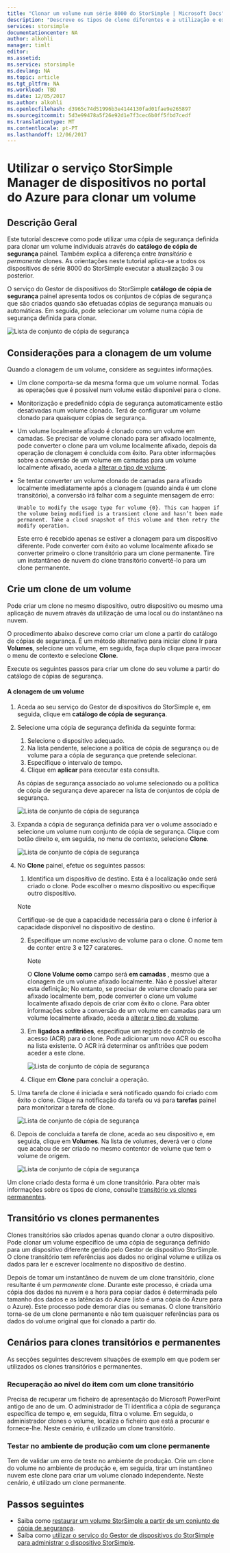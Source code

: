 ```yaml
---
title: "Clonar um volume num série 8000 do StorSimple | Microsoft Docs"
description: "Descreve os tipos de clone diferentes e a utilização e explica como pode utilizar uma cópia de segurança definida para clonar um volume num dispositivo série 8000 do StorSimple individuais."
services: storsimple
documentationcenter: NA
author: alkohli
manager: timlt
editor: 
ms.assetid: 
ms.service: storsimple
ms.devlang: NA
ms.topic: article
ms.tgt_pltfrm: NA
ms.workload: TBD
ms.date: 12/05/2017
ms.author: alkohli
ms.openlocfilehash: d3965c74d51996b3e4144130fad01fae9e265897
ms.sourcegitcommit: 5d3e99478a5f26e92d1e7f3cec6b0ff5fbd7cedf
ms.translationtype: MT
ms.contentlocale: pt-PT
ms.lasthandoff: 12/06/2017
---
```

# <a name="use-the-storsimple-device-manager-service-in-azure-portal-to-clone-a-volume"></a>Utilizar o serviço StorSimple Manager de dispositivos no portal do Azure para clonar um volume

## <a name="overview"></a>Descrição Geral

Este tutorial descreve como pode utilizar uma cópia de segurança definida para clonar um volume individuais através do **catálogo de cópia de segurança** painel. Também explica a diferença entre *transitório* e *permanente* clones. As orientações neste tutorial aplica-se a todos os dispositivos de série 8000 do StorSimple executar a atualização 3 ou posterior.

O serviço do Gestor de dispositivos do StorSimple **catálogo de cópia de segurança** painel apresenta todos os conjuntos de cópias de segurança que são criados quando são efetuadas cópias de segurança manuais ou automáticas. Em seguida, pode selecionar um volume numa cópia de segurança definida para clonar.

 ![Lista de conjunto de cópia de segurança](./media/storsimple-8000-clone-volume-u2/bucatalog.png)

## <a name="considerations-for-cloning-a-volume"></a>Considerações para a clonagem de um volume

Quando a clonagem de um volume, considere as seguintes informações.

- Um clone comporta-se da mesma forma que um volume normal. Todas as operações que é possível num volume estão disponível para o clone.

- Monitorização e predefinido cópia de segurança automaticamente estão desativadas num volume clonado. Terá de configurar um volume clonado para quaisquer cópias de segurança.

- Um volume localmente afixado é clonado como um volume em camadas. Se precisar de volume clonado para ser afixado localmente, pode converter o clone para um volume localmente afixado, depois da operação de clonagem é concluída com êxito. Para obter informações sobre a conversão de um volume em camadas para um volume localmente afixado, aceda a [alterar o tipo de volume](storsimple-8000-manage-volumes-u2.md#change-the-volume-type).

- Se tentar converter um volume clonado de camadas para afixado localmente imediatamente após a clonagem (quando ainda é um clone transitório), a conversão irá falhar com a seguinte mensagem de erro:

    `Unable to modify the usage type for volume {0}. This can happen if the volume being modified is a transient clone and hasn’t been made permanent. Take a cloud snapshot of this volume and then retry the modify operation.`

    Este erro é recebido apenas se estiver a clonagem para um dispositivo diferente. Pode converter com êxito ao volume localmente afixado se converter primeiro o clone transitório para um clone permanente. Tire um instantâneo de nuvem do clone transitório convertê-lo para um clone permanente.

## <a name="create-a-clone-of-a-volume"></a>Crie um clone de um volume

Pode criar um clone no mesmo dispositivo, outro dispositivo ou mesmo uma aplicação de nuvem através da utilização de uma local ou do instantâneo na nuvem.

O procedimento abaixo descreve como criar um clone a partir do catálogo de cópias de segurança.  É um método alternativo para iniciar clone Ir para **Volumes**, selecione um volume, em seguida, faça duplo clique para invocar o menu de contexto e selecione **Clone**.

Execute os seguintes passos para criar um clone do seu volume a partir do catálogo de cópias de segurança.

#### <a name="to-clone-a-volume"></a>A clonagem de um volume

1. Aceda ao seu serviço do Gestor de dispositivos do StorSimple e, em seguida, clique em **catálogo de cópia de segurança**.

2. Selecione uma cópia de segurança definida da seguinte forma:
   
   1. Selecione o dispositivo adequado.
   2. Na lista pendente, selecione a política de cópia de segurança ou de volume para a cópia de segurança que pretende selecionar.
   3. Especifique o intervalo de tempo.
   4. Clique em **aplicar** para executar esta consulta.

    As cópias de segurança associado ao volume selecionado ou a política de cópia de segurança deve aparecer na lista de conjuntos de cópia de segurança.
   
    ![Lista de conjunto de cópia de segurança](./media/storsimple-8000-clone-volume-u2/bucatalog.png)
     
3. Expanda a cópia de segurança definida para ver o volume associado e selecione um volume num conjunto de cópia de segurança. Clique com botão direito e, em seguida, no menu de contexto, selecione **Clone**.

   ![Lista de conjunto de cópia de segurança](./media/storsimple-8000-clone-volume-u2/clonevol3b.png) 

3. No **Clone** painel, efetue os seguintes passos:
   
    1. Identifica um dispositivo de destino. Esta é a localização onde será criado o clone. Pode escolher o mesmo dispositivo ou especifique outro dispositivo.

      > [!NOTE]
      > Certifique-se de que a capacidade necessária para o clone é inferior à capacidade disponível no dispositivo de destino.
       
    2. Especifique um nome exclusivo de volume para o clone. O nome tem de conter entre 3 e 127 carateres.
      
        > [!NOTE]
        > O **Clone Volume como** campo será **em camadas** , mesmo que a clonagem de um volume afixado localmente. Não é possível alterar esta definição; No entanto, se precisar de volume clonado para ser afixado localmente bem, pode converter o clone um volume localmente afixado depois de criar com êxito o clone. Para obter informações sobre a conversão de um volume em camadas para um volume localmente afixado, aceda a [alterar o tipo de volume](storsimple-8000-manage-volumes-u2.md#change-the-volume-type).
          
    3. Em **ligados a anfitriões**, especifique um registo de controlo de acesso (ACR) para o clone. Pode adicionar um novo ACR ou escolha na lista existente. O ACR irá determinar os anfitriões que podem aceder a este clone.
      
        ![Lista de conjunto de cópia de segurança](./media/storsimple-8000-clone-volume-u2/clonevol3a.png) 

    4. Clique em **Clone** para concluir a operação.

4. Uma tarefa de clone é iniciada e será notificado quando foi criado com êxito o clone. Clique na notificação da tarefa ou vá para **tarefas** painel para monitorizar a tarefa de clone.

    ![Lista de conjunto de cópia de segurança](./media/storsimple-8000-clone-volume-u2/clonevol5.png)

7. Depois de concluída a tarefa de clone, aceda ao seu dispositivo e, em seguida, clique em **Volumes**. Na lista de volumes, deverá ver o clone que acabou de ser criado no mesmo contentor de volume que tem o volume de origem.

    ![Lista de conjunto de cópia de segurança](./media/storsimple-8000-clone-volume-u2/clonevol6.png)

Um clone criado desta forma é um clone transitório. Para obter mais informações sobre os tipos de clone, consulte [transitório vs clones permanentes](#transient-vs-permanent-clones).


## <a name="transient-vs-permanent-clones"></a>Transitório vs clones permanentes
Clones transitórios são criados apenas quando clonar a outro dispositivo. Pode clonar um volume específico de uma cópia de segurança definido para um dispositivo diferente gerido pelo Gestor de dispositivo StorSimple. O clone transitório tem referências aos dados no original volume e utiliza os dados para ler e escrever localmente no dispositivo de destino.

Depois de tomar um instantâneo de nuvem de um clone transitório, clone resultante é um *permanente* clone. Durante este processo, é criada uma cópia dos dados na nuvem e a hora para copiar dados é determinada pelo tamanho dos dados e as latências do Azure (isto é uma cópia do Azure para o Azure). Este processo pode demorar dias ou semanas. O clone transitório torna-se de um clone permanente e não tem quaisquer referências para os dados do volume original que foi clonado a partir do.

## <a name="scenarios-for-transient-and-permanent-clones"></a>Cenários para clones transitórios e permanentes
As secções seguintes descrevem situações de exemplo em que podem ser utilizados os clones transitórios e permanentes.

### <a name="item-level-recovery-with-a-transient-clone"></a>Recuperação ao nível do item com um clone transitório
Precisa de recuperar um ficheiro de apresentação do Microsoft PowerPoint antigo de ano de um. O administrador de TI identifica a cópia de segurança específica de tempo e, em seguida, filtra o volume. Em seguida, o administrador clones o volume, localiza o ficheiro que está a procurar e fornece-lhe. Neste cenário, é utilizado um clone transitório.

### <a name="testing-in-the-production-environment-with-a-permanent-clone"></a>Testar no ambiente de produção com um clone permanente
Tem de validar um erro de teste no ambiente de produção. Crie um clone do volume no ambiente de produção e, em seguida, tirar um instantâneo nuvem este clone para criar um volume clonado independente. Neste cenário, é utilizado um clone permanente.

## <a name="next-steps"></a>Passos seguintes
* Saiba como [restaurar um volume StorSimple a partir de um conjunto de cópia de segurança](storsimple-8000-restore-from-backup-set-u2.md).
* Saiba como [utilizar o serviço do Gestor de dispositivos do StorSimple para administrar o dispositivo StorSimple](storsimple-8000-manager-service-administration.md).


